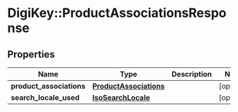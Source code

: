 # DigiKey::ProductAssociationsResponse

## Properties
Name | Type | Description | Notes
------------ | ------------- | ------------- | -------------
**product_associations** | [**ProductAssociations**](ProductAssociations.md) |  | [optional] 
**search_locale_used** | [**IsoSearchLocale**](IsoSearchLocale.md) |  | [optional] 


